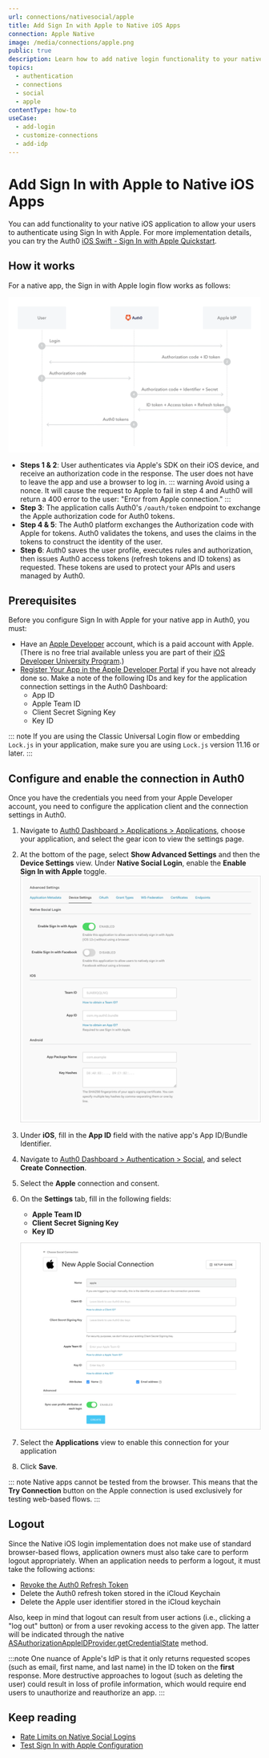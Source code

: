 ```yaml
---
url: connections/nativesocial/apple
title: Add Sign In with Apple to Native iOS Apps
connection: Apple Native
image: /media/connections/apple.png
public: true
description: Learn how to add native login functionality to your native app with Apple. 
topics:
  - authentication
  - connections
  - social
  - apple
contentType: how-to
useCase:
  - add-login
  - customize-connections
  - add-idp
---
```

# Add Sign In with Apple to Native iOS Apps

You can add functionality to your native iOS application to allow your users to authenticate using Sign In with Apple. For more implementation details, you can try the Auth0 [iOS Swift - Sign In with Apple Quickstart](/quickstart/native/ios-swift-siwa).

## How it works

For a native app, the Sign in with Apple login flow works as follows:

![Sign In with Apple Authentication Flow](/media/articles/connections/social/apple/apple-siwa-authn-flow.png)

* **Steps 1 & 2**: User authenticates via Apple's SDK on their iOS device, and receive an authorization code in the response. The user does not have to leave the app and use a browser to log in. 
  ::: warning
  Avoid using a nonce. It will cause the request to Apple to fail in step 4 and Auth0 will return a 400 error to the user: "Error from Apple connection."
  :::
* **Step 3**: The application calls Auth0's `/oauth/token` endpoint to exchange the Apple authorization code for Auth0 tokens.
* **Step 4 & 5**: The Auth0 platform exchanges the Authorization code with Apple for tokens.  Auth0 validates the tokens, and uses the claims in the tokens to construct the identity of the user.
* **Step 6**: Auth0 saves the user profile, executes rules and authorization, then issues Auth0 access tokens (refresh tokens and ID tokens) as requested. These tokens are used to protect your APIs and users managed by Auth0.

## Prerequisites

Before you configure Sign In with Apple for your native app in Auth0, you must:

* Have an [Apple Developer](https://developer.apple.com/programs/) account, which is a paid account with Apple. (There is no free trial available unless you are part of their [iOS Developer University Program](https://developer.apple.com/support/compare-memberships/).)
* [Register Your App in the Apple Developer Portal](/connections/apple-siwa/set-up-apple) if you have not already done so. Make a note of the following IDs and key for the application connection settings in the Auth0 Dashboard:
  * App ID
  * Apple Team ID
  * Client Secret Signing Key
  * Key ID

::: note
If you are using the Classic Universal Login flow or embedding `Lock.js` in your application, make sure you are using `Lock.js` version 11.16 or later.
:::

## Configure and enable the connection in Auth0

Once you have the credentials you need from your Apple Developer account, you need to configure the application client and the connection settings in Auth0.

1. Navigate to [Auth0 Dashboard > Applications > Applications](${manage_url}/#/applications), choose your application, and select the gear icon to view the settings page.
1. At the bottom of the page, select **Show Advanced Settings** and then the **Device Settings** view. Under **Native Social Login**, enable the **Enable Sign In with Apple** toggle.
    ![Application Client Settings: Advanced Device Settings](/media/articles/connections/social/apple/dashboard-applications-edit_view-settings-advanced_device-settings_native_apple-enabled.png)
1. Under **iOS**, fill in the **App ID** field with the native app's App ID/Bundle Identifier.
1. Navigate to [Auth0 Dashboard > Authentication > Social](${manage_url}/#/connections/social), and select **Create Connection**.
1. Select the **Apple** connection and consent. 
1. On the **Settings** tab, fill in the following fields:
    * **Apple Team ID**
    * **Client Secret Signing Key**
    * **Key ID**

    ![Application Connection Settings](/media/articles/connections/social/apple/dashboard-connections-social-create_enter-details_apple.png)
1. Select the **Applications** view to enable this connection for your application
1. Click **Save**.

::: note
Native apps cannot be tested from the browser. This means that the **Try Connection** button on the Apple connection is used exclusively for testing web-based flows.
:::

## Logout

Since the Native iOS login implementation does not make use of standard browser-based flows, application owners must also take care to perform logout appropriately. When an application needs to perform a logout, it must take the following actions:

 * [Revoke the Auth0 Refresh Token](/api/authentication#revoke-refresh-token)
 * Delete the Auth0 refresh token stored in the iCloud Keychain
 * Delete the Apple user identifier stored in the iCloud keychain

Also, keep in mind that logout can result from user actions (i.e., clicking a "log out" button) or from a user revoking access to the given app. The latter will be indicated through the native [ASAuthorizationAppleIDProvider.getCredentialState](https://developer.apple.com/documentation/authenticationservices/asauthorizationappleidprovider/3175423-getcredentialstate) method.

:::note
One nuance of Apple's IdP is that it only returns requested scopes (such as email, first name, and last name) in the ID token on the **first** response. More destructive approaches to logout (such as deleting the user) could result in loss of profile information, which would require end users to unauthorize and reauthorize an app.
:::

## Keep reading

* [Rate Limits on Native Social Logins](/policies/rate-limits#limits-on-native-social-logins)
* [Test Sign In with Apple Configuration](/connections/apple-siwa/test-siwa-connection)
